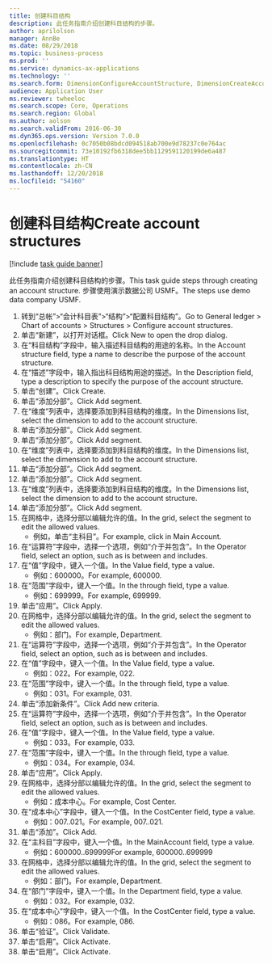 ```yaml
---
title: 创建科目结构
description: 此任务指南介绍创建科目结构的步骤。
author: aprilolson
manager: AnnBe
ms.date: 08/29/2018
ms.topic: business-process
ms.prod: ''
ms.service: dynamics-ax-applications
ms.technology: ''
ms.search.form: DimensionConfigureAccountStructure, DimensionCreateAccountStructure, DimensionHierarchyAddLevel, DimensionHierarchyConstraintActivate
audience: Application User
ms.reviewer: twheeloc
ms.search.scope: Core, Operations
ms.search.region: Global
ms.author: aolson
ms.search.validFrom: 2016-06-30
ms.dyn365.ops.version: Version 7.0.0
ms.openlocfilehash: 0c7050b08bdcd094518ab700e9d78237c0e764ac
ms.sourcegitcommit: 73e10192fb6318dee5bb1129591120199de6a487
ms.translationtype: HT
ms.contentlocale: zh-CN
ms.lasthandoff: 12/20/2018
ms.locfileid: "54160"
---
```

# <a name="create-account-structures"></a><span data-ttu-id="fdea4-103">创建科目结构</span><span class="sxs-lookup"><span data-stu-id="fdea4-103">Create account structures</span></span>

[!include [task guide banner](../../includes/task-guide-banner.md)]

<span data-ttu-id="fdea4-104">此任务指南介绍创建科目结构的步骤。</span><span class="sxs-lookup"><span data-stu-id="fdea4-104">This task guide steps through creating an account structure.</span></span> <span data-ttu-id="fdea4-105">步骤使用演示数据公司 USMF。</span><span class="sxs-lookup"><span data-stu-id="fdea4-105">The steps use demo data company USMF.</span></span>

1. <span data-ttu-id="fdea4-106">转到“总帐”>“会计科目表”>“结构”>“配置科目结构”。</span><span class="sxs-lookup"><span data-stu-id="fdea4-106">Go to General ledger > Chart of accounts > Structures > Configure account structures.</span></span>
2. <span data-ttu-id="fdea4-107">单击“新建”，以打开对话框。</span><span class="sxs-lookup"><span data-stu-id="fdea4-107">Click New to open the drop dialog.</span></span>
3. <span data-ttu-id="fdea4-108">在“科目结构”字段中，输入描述科目结构的用途的名称。</span><span class="sxs-lookup"><span data-stu-id="fdea4-108">In the Account structure field, type a name to describe the purpose of the account structure.</span></span>
4. <span data-ttu-id="fdea4-109">在“描述”字段中，输入指出科目结构用途的描述。</span><span class="sxs-lookup"><span data-stu-id="fdea4-109">In the Description field, type a description to specify the purpose of the account structure.</span></span>
5. <span data-ttu-id="fdea4-110">单击“创建”。</span><span class="sxs-lookup"><span data-stu-id="fdea4-110">Click Create.</span></span>
6. <span data-ttu-id="fdea4-111">单击“添加分部”。</span><span class="sxs-lookup"><span data-stu-id="fdea4-111">Click Add segment.</span></span>
7. <span data-ttu-id="fdea4-112">在“维度”列表中，选择要添加到科目结构的维度。</span><span class="sxs-lookup"><span data-stu-id="fdea4-112">In the Dimensions list, select the dimension to add to the account structure.</span></span>
8. <span data-ttu-id="fdea4-113">单击“添加分部”。</span><span class="sxs-lookup"><span data-stu-id="fdea4-113">Click Add segment.</span></span>
9. <span data-ttu-id="fdea4-114">单击“添加分部”。</span><span class="sxs-lookup"><span data-stu-id="fdea4-114">Click Add segment.</span></span>
10. <span data-ttu-id="fdea4-115">在“维度”列表中，选择要添加到科目结构的维度。</span><span class="sxs-lookup"><span data-stu-id="fdea4-115">In the Dimensions list, select the dimension to add to the account structure.</span></span>
11. <span data-ttu-id="fdea4-116">单击“添加分部”。</span><span class="sxs-lookup"><span data-stu-id="fdea4-116">Click Add segment.</span></span>
12. <span data-ttu-id="fdea4-117">单击“添加分部”。</span><span class="sxs-lookup"><span data-stu-id="fdea4-117">Click Add segment.</span></span>
13. <span data-ttu-id="fdea4-118">在“维度”列表中，选择要添加到科目结构的维度。</span><span class="sxs-lookup"><span data-stu-id="fdea4-118">In the Dimensions list, select the dimension to add to the account structure.</span></span>
14. <span data-ttu-id="fdea4-119">单击“添加分部”。</span><span class="sxs-lookup"><span data-stu-id="fdea4-119">Click Add segment.</span></span>
15. <span data-ttu-id="fdea4-120">在网格中，选择分部以编辑允许的值。</span><span class="sxs-lookup"><span data-stu-id="fdea4-120">In the grid, select the segment to edit the allowed values.</span></span>
    * <span data-ttu-id="fdea4-121">例如，单击“主科目”。</span><span class="sxs-lookup"><span data-stu-id="fdea4-121">For example, click in Main Account.</span></span>  
16. <span data-ttu-id="fdea4-122">在“运算符”字段中，选择一个选项，例如“介于并包含”。</span><span class="sxs-lookup"><span data-stu-id="fdea4-122">In the Operator field, select an option, such as is between and includes.</span></span>
17. <span data-ttu-id="fdea4-123">在“值”字段中，键入一个值。</span><span class="sxs-lookup"><span data-stu-id="fdea4-123">In the Value field, type a value.</span></span>
    * <span data-ttu-id="fdea4-124">例如：600000。</span><span class="sxs-lookup"><span data-stu-id="fdea4-124">For example, 600000.</span></span>  
18. <span data-ttu-id="fdea4-125">在“范围”字段中，键入一个值。</span><span class="sxs-lookup"><span data-stu-id="fdea4-125">In the through field, type a value.</span></span>
    * <span data-ttu-id="fdea4-126">例如：699999。</span><span class="sxs-lookup"><span data-stu-id="fdea4-126">For example, 699999.</span></span>  
19. <span data-ttu-id="fdea4-127">单击“应用”。</span><span class="sxs-lookup"><span data-stu-id="fdea4-127">Click Apply.</span></span>
20. <span data-ttu-id="fdea4-128">在网格中，选择分部以编辑允许的值。</span><span class="sxs-lookup"><span data-stu-id="fdea4-128">In the grid, select the segment to edit the allowed values.</span></span>
    * <span data-ttu-id="fdea4-129">例如：部门。</span><span class="sxs-lookup"><span data-stu-id="fdea4-129">For example, Department.</span></span>  
21. <span data-ttu-id="fdea4-130">在“运算符”字段中，选择一个选项，例如“介于并包含”。</span><span class="sxs-lookup"><span data-stu-id="fdea4-130">In the Operator field, select an option, such as is between and includes.</span></span>
22. <span data-ttu-id="fdea4-131">在“值”字段中，键入一个值。</span><span class="sxs-lookup"><span data-stu-id="fdea4-131">In the Value field, type a value.</span></span>
    * <span data-ttu-id="fdea4-132">例如：022。</span><span class="sxs-lookup"><span data-stu-id="fdea4-132">For example, 022.</span></span>  
23. <span data-ttu-id="fdea4-133">在“范围”字段中，键入一个值。</span><span class="sxs-lookup"><span data-stu-id="fdea4-133">In the through field, type a value.</span></span>
    * <span data-ttu-id="fdea4-134">例如：031。</span><span class="sxs-lookup"><span data-stu-id="fdea4-134">For example, 031.</span></span>  
24. <span data-ttu-id="fdea4-135">单击“添加新条件”。</span><span class="sxs-lookup"><span data-stu-id="fdea4-135">Click Add new criteria.</span></span>
25. <span data-ttu-id="fdea4-136">在“运算符”字段中，选择一个选项，例如“介于并包含”。</span><span class="sxs-lookup"><span data-stu-id="fdea4-136">In the Operator field, select an option, such as is between and includes.</span></span>
26. <span data-ttu-id="fdea4-137">在“值”字段中，键入一个值。</span><span class="sxs-lookup"><span data-stu-id="fdea4-137">In the Value field, type a value.</span></span>
    * <span data-ttu-id="fdea4-138">例如：033。</span><span class="sxs-lookup"><span data-stu-id="fdea4-138">For example, 033.</span></span>  
27. <span data-ttu-id="fdea4-139">在“范围”字段中，键入一个值。</span><span class="sxs-lookup"><span data-stu-id="fdea4-139">In the through field, type a value.</span></span>
    * <span data-ttu-id="fdea4-140">例如：034。</span><span class="sxs-lookup"><span data-stu-id="fdea4-140">For example, 034.</span></span>  
28. <span data-ttu-id="fdea4-141">单击“应用”。</span><span class="sxs-lookup"><span data-stu-id="fdea4-141">Click Apply.</span></span>
29. <span data-ttu-id="fdea4-142">在网格中，选择分部以编辑允许的值。</span><span class="sxs-lookup"><span data-stu-id="fdea4-142">In the grid, select the segment to edit the allowed values.</span></span>
    * <span data-ttu-id="fdea4-143">例如：成本中心。</span><span class="sxs-lookup"><span data-stu-id="fdea4-143">For example, Cost Center.</span></span>  
30. <span data-ttu-id="fdea4-144">在“成本中心”字段中，键入一个值。</span><span class="sxs-lookup"><span data-stu-id="fdea4-144">In the CostCenter field, type a value.</span></span>
    * <span data-ttu-id="fdea4-145">例如：007..021。</span><span class="sxs-lookup"><span data-stu-id="fdea4-145">For example, 007..021.</span></span>  
31. <span data-ttu-id="fdea4-146">单击“添加”。</span><span class="sxs-lookup"><span data-stu-id="fdea4-146">Click Add.</span></span>
32. <span data-ttu-id="fdea4-147">在“主科目”字段中，键入一个值。</span><span class="sxs-lookup"><span data-stu-id="fdea4-147">In the MainAccount field, type a value.</span></span>
    * <span data-ttu-id="fdea4-148">例如：600000..699999</span><span class="sxs-lookup"><span data-stu-id="fdea4-148">For example, 600000..699999</span></span>  
33. <span data-ttu-id="fdea4-149">在网格中，选择分部以编辑允许的值。</span><span class="sxs-lookup"><span data-stu-id="fdea4-149">In the grid, select the segment to edit the allowed values.</span></span>
    * <span data-ttu-id="fdea4-150">例如：部门。</span><span class="sxs-lookup"><span data-stu-id="fdea4-150">For example, Department.</span></span>  
34. <span data-ttu-id="fdea4-151">在“部门”字段中，键入一个值。</span><span class="sxs-lookup"><span data-stu-id="fdea4-151">In the Department field, type a value.</span></span>
    * <span data-ttu-id="fdea4-152">例如：032。</span><span class="sxs-lookup"><span data-stu-id="fdea4-152">For example, 032.</span></span>  
35. <span data-ttu-id="fdea4-153">在“成本中心”字段中，键入一个值。</span><span class="sxs-lookup"><span data-stu-id="fdea4-153">In the CostCenter field, type a value.</span></span>
    * <span data-ttu-id="fdea4-154">例如：086。</span><span class="sxs-lookup"><span data-stu-id="fdea4-154">For example, 086.</span></span>  
36. <span data-ttu-id="fdea4-155">单击“验证”。</span><span class="sxs-lookup"><span data-stu-id="fdea4-155">Click Validate.</span></span>
37. <span data-ttu-id="fdea4-156">单击“启用”。</span><span class="sxs-lookup"><span data-stu-id="fdea4-156">Click Activate.</span></span>
38. <span data-ttu-id="fdea4-157">单击“启用”。</span><span class="sxs-lookup"><span data-stu-id="fdea4-157">Click Activate.</span></span>

